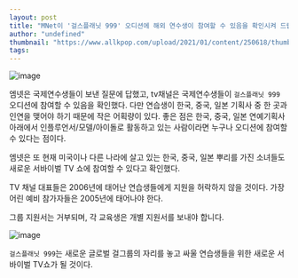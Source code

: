 ```yaml
---
layout: post
title: "MNet이 '걸스플래닛 999' 오디션에 해외 연수생이 참여할 수 있음을 확인시켜 드립니다!"
author: "undefined"
thumbnail: "https://www.allkpop.com/upload/2021/01/content/250618/thumb/1611573488-girls-planet-999-mnet-audition.jpg"
tags: 
---
```



![image](https://www.allkpop.com/upload/2021/01/content/250618/1611573488-girls-planet-999-mnet-audition.jpg)

엠넷은 국제연수생들이 보낸 질문에 답했고, tv채널은 국제연수생들이 `걸스플래닛 999` 오디션에 참여할 수 있음을 확인했다. 다만 연습생이 한국, 중국, 일본 기획사 중 한 곳과 인연을 맺어야 하기 때문에 작은 어획량이 있다.
좋은 점은 한국, 중국, 일본 연예기획사 아래에서 인플루언서/모델/아이돌로 활동하고 있는 사람이라면 누구나 오디션에 참여할 수 있다는 점이다.

엠넷은 또 현재 미국이나 다른 나라에 살고 있는 한국, 중국, 일본 뿌리를 가진 소녀들도 새로운 서바이벌 TV 쇼에 참여할 수 있다고 확인했다.

TV 채널 대표들은 2006년에 태어난 연습생들에게 지원을 허락하지 않을 것이다. 가장 어린 예비 참가자들은 2005년에 태어나야 한다.

그룹 지원서는 거부되며, 각 교육생은 개별 지원서를 보내야 합니다.

![image](https://www.allkpop.com/upload/2021/01/content/250601/1611572501-girls-planet-999-international-trainees.jpg)

`걸스플래닛 999`는 새로운 글로벌 걸그룹의 자리를 놓고 싸울 연습생들을 위한 새로운 서바이벌 TV쇼가 될 것이다.